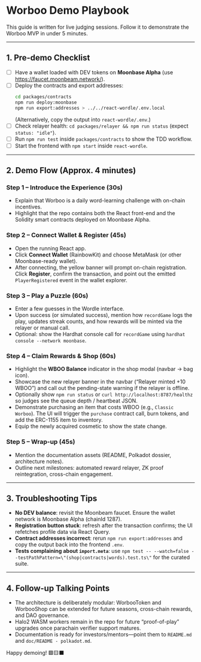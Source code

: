 # Worboo Demo Playbook

This guide is written for live judging sessions. Follow it to demonstrate the Worboo MVP in under 5 minutes.

---

## 1. Pre-demo Checklist

- [ ] Have a wallet loaded with DEV tokens on **Moonbase Alpha** (use https://faucet.moonbeam.network/).
- [ ] Deploy the contracts and export addresses:
  ```bash
  cd packages/contracts
  npm run deploy:moonbase
  npm run export:addresses > ../../react-wordle/.env.local
  ```
  (Alternatively, copy the output into `react-wordle/.env`.)
- [ ] Check relayer health: `cd packages/relayer && npm run status` (expect `status: "idle"`).
- [ ] Run `npm run test` inside `packages/contracts` to show the TDD workflow.
- [ ] Start the frontend with `npm start` inside `react-wordle`.

---

## 2. Demo Flow (Approx. 4 minutes)

### Step 1 – Introduce the Experience (30s)
- Explain that Worboo is a daily word-learning challenge with on-chain incentives.
- Highlight that the repo contains both the React front-end and the Solidity smart contracts deployed on Moonbase Alpha.

### Step 2 – Connect Wallet & Register (45s)
- Open the running React app.
- Click **Connect Wallet** (RainbowKit) and choose MetaMask (or other Moonbase-ready wallet).
- After connecting, the yellow banner will prompt on-chain registration. Click **Register**, confirm the transaction, and point out the emitted `PlayerRegistered` event in the wallet explorer.

### Step 3 – Play a Puzzle (60s)
- Enter a few guesses in the Wordle interface.
- Upon success (or simulated success), mention how `recordGame` logs the play, updates streak counts, and how rewards will be minted via the relayer or manual call.
- Optional: show the Hardhat console call for `recordGame` using `hardhat console --network moonbase`.

### Step 4 – Claim Rewards & Shop (60s)
- Highlight the **WBOO Balance** indicator in the shop modal (navbar → bag icon).
- Showcase the new relayer banner in the navbar (“Relayer minted +10 WBOO”) and call out the pending-state warning if the relayer is offline.
- Optionally show `npm run status` or `curl http://localhost:8787/healthz` so judges see the queue depth / heartbeat JSON.
- Demonstrate purchasing an item that costs WBOO (e.g., `Classic Worboo`). The UI will trigger the `purchase` contract call, burn tokens, and add the ERC-1155 item to inventory.
- Equip the newly acquired cosmetic to show the state change.

### Step 5 – Wrap-up (45s)
- Mention the documentation assets (README, Polkadot dossier, architecture notes).
- Outline next milestones: automated reward relayer, ZK proof reintegration, cross-chain engagement.

---

## 3. Troubleshooting Tips

- **No DEV balance**: revisit the Moonbeam faucet. Ensure the wallet network is Moonbase Alpha (chainId 1287).
- **Registration button stuck**: refresh after the transaction confirms; the UI refetches profile data via React Query.
- **Contract addresses incorrect**: rerun `npm run export:addresses` and copy the output back into the frontend `.env`.
- **Tests complaining about `import.meta`**: use `npm test -- --watch=false --testPathPattern=\"(shop|contracts|words).test.ts\"` for the curated suite.

---

## 4. Follow-up Talking Points

- The architecture is deliberately modular: WorbooToken and WorbooShop can be extended for future seasons, cross-chain rewards, and DAO governance.
- Halo2 WASM workers remain in the repo for future “proof-of-play” upgrades once parachain verifier support matures.
- Documentation is ready for investors/mentors—point them to `README.md` and `doc/README - polkadot.md`.

Happy demoing! 🟩🟨⬛
